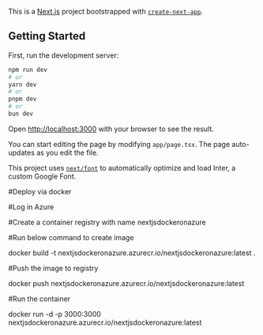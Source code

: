 This is a [Next.js](https://nextjs.org/) project bootstrapped with [`create-next-app`](https://github.com/vercel/next.js/tree/canary/packages/create-next-app).

## Getting Started

First, run the development server:

```bash
npm run dev
# or
yarn dev
# or
pnpm dev
# or
bun dev
```

Open [http://localhost:3000](http://localhost:3000) with your browser to see the result.

You can start editing the page by modifying `app/page.tsx`. The page auto-updates as you edit the file.

This project uses [`next/font`](https://nextjs.org/docs/basic-features/font-optimization) to automatically optimize and load Inter, a custom Google Font.

#Deploy via docker

#Log in Azure 

#Create a container registry with name nextjsdockeronazure

#Run below command to create image

docker build -t nextjsdockeronazure.azurecr.io/nextjsdockeronazure:latest .

#Push the image to registry

docker push nextjsdockeronazure.azurecr.io/nextjsdockeronazure:latest

#Run the container

docker run -d -p 3000:3000 nextjsdockeronazure.azurecr.io/nextjsdockeronazure:latest
